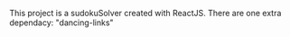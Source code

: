 This project is a sudokuSolver created with ReactJS.
There are one extra dependacy: "dancing-links"

